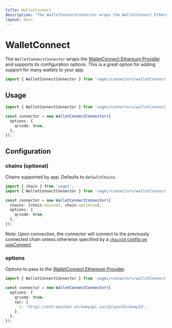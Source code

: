 ```yaml
---
title: WalletConnect
description: 'The WalletConnectConnector wraps the WalletConnect Ethereum Provider and supports its configuration options. This is a great option for adding support for many wallets to your app.'
layout: docs
---
```


# WalletConnect

The `WalletConnectConnector` wraps the [WalletConnect Ethereum Provider](https://walletconnect.com) and supports its configuration options. This is a great option for adding support for many wallets to your app.

```ts
import { WalletConnectConnector } from 'vagmi/connectors/walletConnect';
```

## Usage

```ts
import { WalletConnectConnector } from 'vagmi/connectors/walletConnect';

const connector = new WalletConnectConnector({
  options: {
    qrcode: true,
  },
});
```

## Configuration

### chains (optional)

Chains supported by app. Defaults to `defaultChains`.

```ts
import { chain } from 'vagmi';
import { WalletConnectConnector } from 'vagmi/connectors/walletConnect';

const connector = new WalletConnectConnector({
  chains: [chain.mainnet, chain.optimism],
  options: {
    qrcode: true,
  },
});
```

Note: Upon connection, the connector will connect to the previously connected chain unless otherwise specified by a [`chainId` config on useConnect](/composables/useConnect#chainid-optional).

### options

Options to pass to the [WalletConnect Ethereum Provider](https://walletconnect.com).

```ts
import { WalletConnectConnector } from 'vagmi/connectors/walletConnect';

const connector = new WalletConnectConnector({
  options: {
    qrcode: true,
    rpc: {
      1: 'https://eth-mainnet.alchemyapi.io/v2/yourAlchemyId',
    },
  },
});
```
